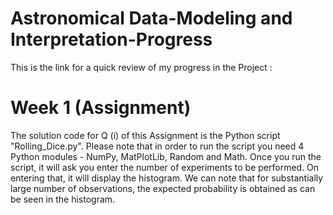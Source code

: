 # Astronomical Data-Modeling and Interpretation-Progress
This is the link for a quick review of my progress in the Project : 
# Week 1 (Assignment)
The solution code for Q (i) of this Assignment is the Python script "Rolling_Dice.py". Please note that in order to run the script you need 4 Python modules - NumPy, MatPlotLib, Random and Math. Once you run the script, it will ask you enter the number of experiments to be performed. On entering that, it will display the histogram. We can note that for substantially large number of observations, the expected probability is obtained as can be seen in the histogram.
